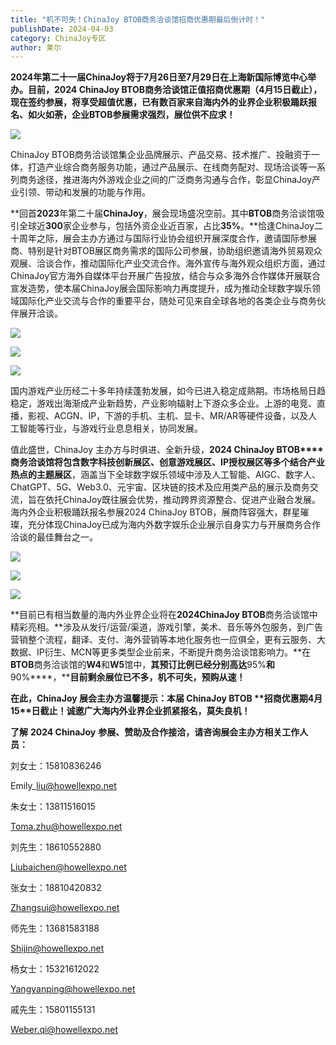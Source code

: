 ```yaml
---
title: "机不可失！ChinaJoy BTOB商务洽谈馆招商优惠期最后倒计时！"
publishDate: 2024-04-03
category: ChinaJoy专区
author: 莱尔
---
```


**2024****年第二十一届****ChinaJoy****将于****7****月****26****日至****7****月****29****日在上海新国际博览中心举办。目前，****2024 ChinaJoy BTOB****商务洽谈馆正值招商优惠期****（****4****月****15****日截止），现在签约参展，将享受超值优惠，已有数百家来自海内外的业界企业积极踊跃报名、如火如荼，企业****BTOB****参展需求强烈，展位供不应求！**

![](https://ec-net-1251389766.cos.ap-shanghai.myqcloud.com/wp-content/uploads/2024/04/20240403110723850.jpg)

ChinaJoy BTOB商务洽谈馆集企业品牌展示、产品交易、技术推广、投融资于一体，打造产业综合商务服务功能，通过产品展示、在线商务配对、现场洽谈等一系列商务途径，推进海内外游戏企业之间的广泛商务沟通与合作，彰显ChinaJoy产业引领、带动和发展的功能与作用。

**回首****2023****年第二十届****ChinaJoy****，展会现场盛况空前。其中****BTOB****商务洽谈馆吸引全球近****300****家企业参与，包括外资企业近百家，占比****35%****。**恰逢ChinaJoy二十周年之际，展会主办方通过与国际行业协会组织开展深度合作，邀请国际参展商、特别是针对BTOB展区商务需求的国际公司参展，协助组织邀请海外贸易观众观展、洽谈合作，推动国际化产业交流合作。海外宣传与海外观众组织方面，通过ChinaJoy官方海外自媒体平台开展广告投放，结合与众多海外合作媒体开展联合宣发造势，使本届ChinaJoy展会国际影响力再度提升，成为推动全球数字娱乐领域国际化产业交流与合作的重要平台，随处可见来自全球各地的各类企业与商务伙伴展开洽谈。

![](https://ec-net-1251389766.cos.ap-shanghai.myqcloud.com/wp-content/uploads/2024/04/20240403110330674.jpg)

![](https://ec-net-1251389766.cos.ap-shanghai.myqcloud.com/wp-content/uploads/2024/04/20240403110340709.jpg)

![](https://ec-net-1251389766.cos.ap-shanghai.myqcloud.com/wp-content/uploads/2024/04/20240403110343382.jpg)

国内游戏产业历经二十多年持续蓬勃发展，如今已进入稳定成熟期。市场格局日趋稳定，游戏出海渐成产业新趋势，产业影响辐射上下游众多企业。上游的电竞、直播，影视、ACGN、IP，下游的手机、主机、显卡、MR/AR等硬件设备，以及人工智能等行业，与游戏行业息息相关，协同发展。

值此盛世，ChinaJoy 主办方与时俱进、全新升级，**2024 ChinaJoy BTOB****商务洽谈馆将包含数字科技创新展区、创意游戏展区、****IP****授权展区等多个结合产业热点的主题展区**，涵盖当下全球数字娱乐领域中涉及人工智能、AIGC、数字人、ChatGPT、5G、Web3.0、元宇宙、区块链的技术及应用类产品的展示及商务交流，旨在依托ChinaJoy既往展会优势，推动跨界资源整合、促进产业融合发展。海内外企业积极踊跃报名参展2024 ChinaJoy BTOB，展商阵容强大，群星璀璨，充分体现ChinaJoy已成为海内外数字娱乐企业展示自身实力与开展商务合作洽谈的最佳舞台之一。

![](https://ec-net-1251389766.cos.ap-shanghai.myqcloud.com/wp-content/uploads/2024/04/20240403110347722.jpg)

![](https://ec-net-1251389766.cos.ap-shanghai.myqcloud.com/wp-content/uploads/2024/04/20240403110352282-1024x787.jpg)

![](https://ec-net-1251389766.cos.ap-shanghai.myqcloud.com/wp-content/uploads/2024/04/20240403110400652-1024x683.jpg)

**目前已有相当数量的海内外业界企业将在****2024ChinaJoy BTOB****商务洽谈馆中精彩亮相。**涉及从发行/运营/渠道，游戏引擎，美术、音乐等外包服务，到广告营销整个流程，翻译、支付、海外营销等本地化服务也一应俱全，更有云服务、大数据、IP衍生、MCN等更多类型企业前来，不断提升商务洽谈馆影响力。**在****BTOB****商务洽谈馆的****W4****和****W5****馆中，****其预订比例已经分别高达****95%****和****90%****，****目前剩余展位已不多，机不可失，预购从速！**

**在此，****ChinaJoy** **展会主办方温馨提示：本届** **ChinaJoy BTOB** **招商优惠期****4****月****15****日截止！诚邀广大海内外业界企业抓紧报名，莫失良机！**

**了解** **2024 ChinaJoy** **参展、赞助及合作接洽，请咨询展会主办方相关工作人员：**

刘女士：15810836246

Emily\_liu@howellexpo.net

朱女士：13811516015

Toma.zhu@howellexpo.net

刘先生：18610552880

Liubaichen@howellexpo.net

张女士：18810420832

Zhangsui@howellexpo.net

师先生：13681583188

Shijin@howellexpo.net

  
杨女士：15321612022

Yangyanping@howellexpo.net

  
戚先生：15801155131

Weber.qi@howellexpo.net

